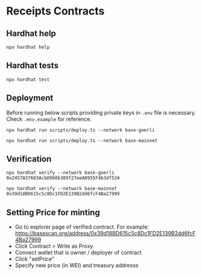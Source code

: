 # Receipts Contracts

## Hardhat help
```shell
npx hardhat help
```
## Hardhat tests
```shell
npx hardhat test
```

## Deployment
Before running below scripts providing private keys in `.env` file is necessary. Check `.env.example` for reference. 
```shell
npx hardhat run scripts/deploy.ts --network base-goerli
```
```shell
npx hardhat run scripts/deploy.ts --network base-mainnet
```

## Verification
```shell
npx hardhat verify --network base-goerli 0x2457A37603AcbD968b389f27eeA8955F4b3df534
```
```shell
npx hardhat verify --network base-mainnet 0x39d18BD615c5c8Dc1FD2E139B2dd6fcF4Ba27999
```
## Setting Price for minting 
- Go to explorer page of verified contract. For example: https://basescan.org/address/0x39d18BD615c5c8Dc1FD2E139B2dd6fcF4Ba27999
- Click Contract > Write as Proxy 
- Connect wallet that is owner / deployer of contract 
- Click "setPrice" 
- Specify new price (in WEI) and treasury addresss 